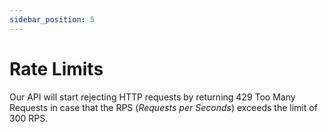 ```yaml
---
sidebar_position: 5
---
```


# Rate Limits

Our API will start rejecting HTTP requests by returning 429 Too Many Requests in case that the RPS (_Requests per Seconds_) exceeds the limit of 300 RPS.
